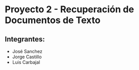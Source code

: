 # Proyecto 2 - Recuperación de Documentos de Texto
## Integrantes:
<ul>
<li>José Sanchez</li>
<li>Jorge Castillo</li>
<li>Luis Carbajal</li>
</ul> 
